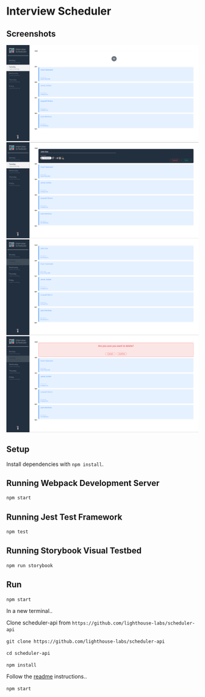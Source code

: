 # Interview Scheduler

## Screenshots
![](docs/1.png)
![](docs/2.png)
![](docs/3.png)
![](docs/4.png)

## Setup

Install dependencies with `npm install`.

## Running Webpack Development Server

```sh
npm start
```

## Running Jest Test Framework

```sh
npm test
```

## Running Storybook Visual Testbed

```sh
npm run storybook
```

## Run

`npm start`

In a new terminal..

Clone scheduler-api from `https://github.com/lighthouse-labs/scheduler-api`

`git clone https://github.com/lighthouse-labs/scheduler-api`

`cd scheduler-api`

`npm install`

Follow the [readme](https://github.com/lighthouse-labs/scheduler-api/blob/master/README.md) instructions..

`npm start`

